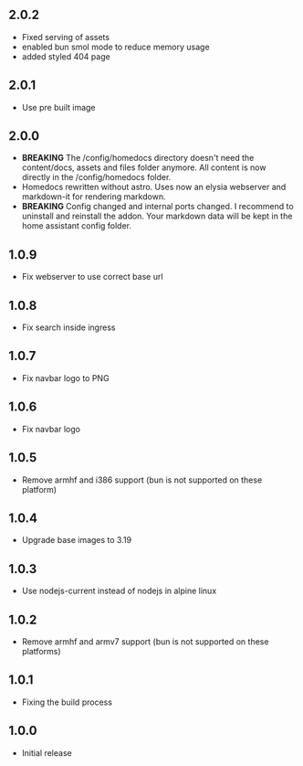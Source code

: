 <!-- https://developers.home-assistant.io/docs/add-ons/presentation#keeping-a-changelog -->

## 2.0.2

- Fixed serving of assets
- enabled bun smol mode to reduce memory usage
- added styled 404 page

## 2.0.1

- Use pre built image

## 2.0.0

- **BREAKING** The /config/homedocs directory doesn't need the content/docs, assets and files folder anymore. All content is now directly in the /config/homedocs folder.
- Homedocs rewritten without astro. Uses now an elysia webserver and markdown-it for rendering markdown.
- **BREAKING** Config changed and internal ports changed. I recommend to uninstall and reinstall the addon. Your markdown data will be kept in the home assistant config folder.

## 1.0.9

- Fix webserver to use correct base url

## 1.0.8

- Fix search inside ingress

## 1.0.7

- Fix navbar logo to PNG

## 1.0.6

- Fix navbar logo

## 1.0.5

- Remove armhf and i386 support (bun is not supported on these platform)

## 1.0.4

- Upgrade base images to 3.19

## 1.0.3

- Use nodejs-current instead of nodejs in alpine linux

## 1.0.2

- Remove armhf and armv7 support (bun is not supported on these platforms)

## 1.0.1

- Fixing the build process

## 1.0.0

- Initial release
